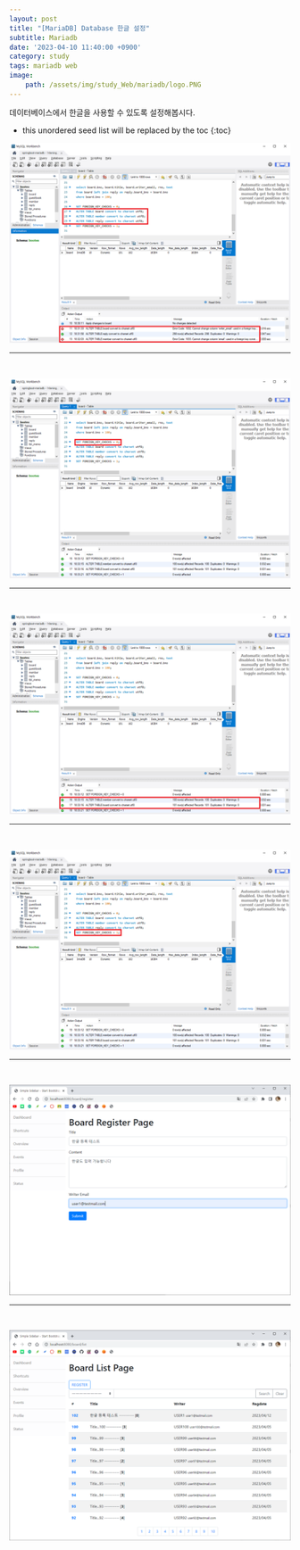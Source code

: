```yaml
---
layout: post
title: "[MariaDB] Database 한글 설정"
subtitle: Mariadb
date: '2023-04-10 11:40:00 +0900'
category: study
tags: mariadb web
image:
    path: /assets/img/study_Web/mariadb/logo.PNG
---
```


데이터베이스에서 한글을 사용할 수 있도록 설정해봅시다.

<!--more-->

* this unordered seed list will be replaced by the toc
{:toc}



![1](/assets/img/study_Web/mariadb/2023-04-10-[MariaDB]_Database_한글_설정/1.png)<br>

---
<br>

![2](/assets/img/study_Web/mariadb/2023-04-10-[MariaDB]_Database_한글_설정/2.png)<br>

---
<br>

![3](/assets/img/study_Web/mariadb/2023-04-10-[MariaDB]_Database_한글_설정/3.png)<br>

---
<br>

![4](/assets/img/study_Web/mariadb/2023-04-10-[MariaDB]_Database_한글_설정/4.png)<br>

---
<br>

![5](/assets/img/study_Web/mariadb/2023-04-10-[MariaDB]_Database_한글_설정/5.png)<br>

---
<br>

![6](/assets/img/study_Web/mariadb/2023-04-10-[MariaDB]_Database_한글_설정/6.png)<br>

